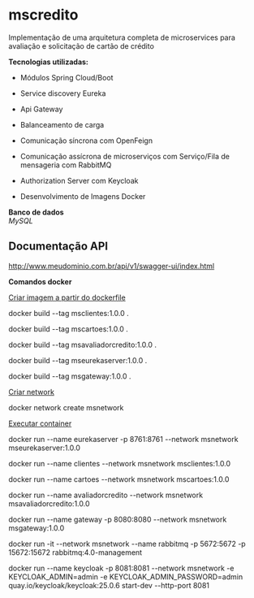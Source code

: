 # mscredito
Implementação de uma arquitetura completa de microservices para avaliação e solicitação de cartão de crédito

**Tecnologias utilizadas:** <br>

- Módulos Spring Cloud/Boot

- Service discovery Eureka

- Api Gateway

- Balanceamento de carga

- Comunicação síncrona com OpenFeign 

- Comunicação assícrona de microserviços com Serviço/Fila de mensageria com RabbitMQ

- Authorization Server com Keycloak

- Desenvolvimento de Imagens Docker

**Banco de dados** <br>
*MySQL*

## Documentação API
http://www.meudominio.com.br/api/v1/swagger-ui/index.html

**Comandos docker** <br>

<ins>Criar imagem a partir do dockerfile</ins>

docker build --tag msclientes:1.0.0 .

docker build --tag mscartoes:1.0.0 .

docker build --tag msavaliadorcredito:1.0.0 .

docker build --tag mseurekaserver:1.0.0 .

docker build --tag msgateway:1.0.0 .

<ins>Criar network</ins> <br>

docker network create msnetwork

<ins>Executar container</ins>

docker run --name eurekaserver -p 8761:8761 --network msnetwork mseurekaserver:1.0.0

docker run --name clientes --network msnetwork msclientes:1.0.0

docker run --name cartoes --network msnetwork mscartoes:1.0.0

docker run --name avaliadorcredito --network msnetwork msavaliadorcredito:1.0.0

docker run --name gateway -p 8080:8080 --network msnetwork msgateway:1.0.0

docker run -it --network msnetwork  --name rabbitmq -p 5672:5672 -p 15672:15672 rabbitmq:4.0-management

docker run --name keycloak  -p 8081:8081 --network msnetwork  -e KEYCLOAK_ADMIN=admin -e KEYCLOAK_ADMIN_PASSWORD=admin quay.io/keycloak/keycloak:25.0.6 start-dev --http-port 8081
